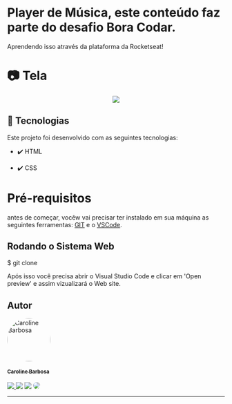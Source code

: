 # Player de Música, este conteúdo faz parte do desafio Bora Codar.
Aprendendo isso através da plataforma da Rocketseat!

# 📷 Tela

<div align="center" >
  <img src="https://user-images.githubusercontent.com/44561610/212498904-25118fa0-dfad-49d5-b09c-6ef016536ae2.PNG"> 
</div>


## 🚀 Tecnologias

Este projeto foi desenvolvido com as seguintes tecnologias:

- ✔️ HTML

- ✔️ CSS



# Pré-requisitos

antes de começar, vocêw vai precisar ter instalado em sua máquina as seguintes ferramentas: [GIT](https://git-scm.com/) e o [VSCode](https://code.visualstudio.com/download).

<h2> Rodando o Sistema Web </h2>
$ git clone <https://github.com/carolbarbosa101/player_musica.git>

Após isso você precisa abrir o Visual Studio Code e clicar em 'Open preview' e assim vizualizará o Web site.


 ## Autor

<a href="https://www.instagram.com/carol_developer/">
 <img style="border-radius: 50%;" src="https://user-images.githubusercontent.com/44561610/138999783-42555e7c-6106-4794-ad5c-c5fb72d52583.JPG" width="100px;" alt="Caroline Barbosa"/> <br />
 <br />
 <sub><b>Caroline Barbosa</b></sub></a> <a href="https://www.instagram.com/carol_developer/" title="Carol"></a>
 <br /> 
  <br />

<div> 
<a href="https://instagram.com/carol_developer" target="_blank"><img src="https://img.shields.io/badge/-Instagram-%23E4405F?style=for-the-badge&logo=instagram&logoColor=white"</a>
<a href="https://www.youtube.com/channel/UCvFCatDtfdvwKKXkndSAPiw" target="_blank"><img src="https://img.shields.io/badge/YouTube-FF0000?style=for-the-badge&logo=youtube&logoColor=white" target="_blank"></a>
<a href = "mailto:cmp.1a.caroline@gmail.com"> <img src="https://img.shields.io/badge/-Gmail-%23333?style=for-the-badge&logo=gmail&logoColor=white" target="_blank"></a>
<a href="https://www.linkedin.com/in/carolbarbosa/" target="_blank"><img src="https://img.shields.io/badge/-LinkedIn-%230077B5?style=for-the-badge&logo=linkedin&logoColor=white" style="border-radius: 30px" target="_blank"></a> 
 </div>

---
